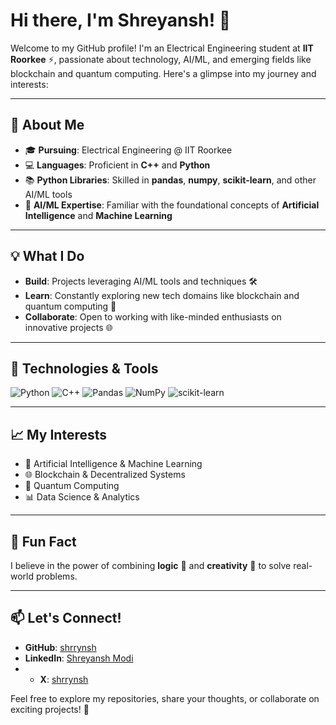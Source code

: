 # Hi there, I'm Shreyansh! 👋

Welcome to my GitHub profile! I'm an Electrical Engineering student at **IIT Roorkee** ⚡, passionate about technology, AI/ML, and emerging fields like blockchain and quantum computing. Here's a glimpse into my journey and interests:

---

## 🚀 About Me
- 🎓 **Pursuing**: Electrical Engineering @ IIT Roorkee
- 💻 **Languages**: Proficient in **C++** and **Python**
- 📚 **Python Libraries**: Skilled in **pandas**, **numpy**, **scikit-learn**, and other AI/ML tools
- 🤖 **AI/ML Expertise**: Familiar with the foundational concepts of **Artificial Intelligence** and **Machine Learning**

---

## 💡 What I Do
- **Build**: Projects leveraging AI/ML tools and techniques 🛠️
- **Learn**: Constantly exploring new tech domains like blockchain and quantum computing 📖
- **Collaborate**: Open to working with like-minded enthusiasts on innovative projects 🌐

---

## 🔧 Technologies & Tools

![Python](https://img.shields.io/badge/-Python-3776AB?style=flat-square&logo=python&logoColor=white)
![C++](https://img.shields.io/badge/-C++-00599C?style=flat-square&logo=c%2B%2B&logoColor=white)
![Pandas](https://img.shields.io/badge/-Pandas-150458?style=flat-square&logo=pandas&logoColor=white)
![NumPy](https://img.shields.io/badge/-NumPy-013243?style=flat-square&logo=numpy&logoColor=white)
![scikit-learn](https://img.shields.io/badge/-scikit--learn-F7931E?style=flat-square&logo=scikit-learn&logoColor=white)

---

## 📈 My Interests
- 🌟 Artificial Intelligence & Machine Learning
- 🌐 Blockchain & Decentralized Systems
- 🧠 Quantum Computing 
- 📊 Data Science & Analytics

---

## 🌟 Fun Fact
I believe in the power of combining **logic** 🤔 and **creativity** 🎨 to solve real-world problems. 

---

## 📫 Let's Connect!
- **GitHub**: [shrrynsh](https://github.com/shrrynsh)
- **LinkedIn**: [Shreyansh Modi](https://www.linkedin.com/in/shreyanshmodi)
- - **X**: [shrrynsh](https://x.com/shrrynsh)

Feel free to explore my repositories, share your thoughts, or collaborate on exciting projects! 🌟


